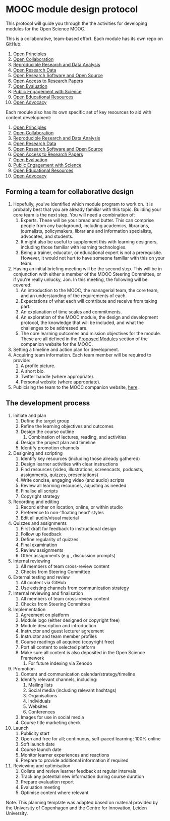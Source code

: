 # MOOC module design protocol

This protocol will guide you through the the activities for developing modules for the Open Science MOOC.

This is a collaborative, team-based effort. Each module has its own repo on GitHub:

1. [Open Principles](https://github.com/OpenScienceMOOC/Module-1-Open-Principles)
2. [Open Collaboration](https://github.com/OpenScienceMOOC/Module-2-Collaborative-Platforms)
3. [Reproducible Research and Data Analysis](https://github.com/OpenScienceMOOC/Module-3-Reproducible-Research-and-Data-Analysis)
4. [Open Research Data](https://github.com/OpenScienceMOOC/Module-4-Open-Research-Data)
5. [Open Research Software and Open Source](https://github.com/OpenScienceMOOC/Module-5-Open-Research-Software-and-Open-Source)
6. [Open Access to Research Papers](https://github.com/OpenScienceMOOC/Module-6-Open-Access-to-Resea)
7. [Open Evaluation](https://github.com/OpenScienceMOOC/Module-7-Open-Evaluation)
8. [Public Engagement with Science](https://github.com/OpenScienceMOOC/Module-8-Public-Engagement-with-Science)
9. [Open Educational Resources](https://github.com/OpenScienceMOOC/Module-9-Open-Educational-Resources)
10. [Open Advocacy](https://github.com/OpenScienceMOOC/Module-10-Open-Advocacy)

Each module also has its own specific set of key resources to aid with content development:

1. [Open Principles](https://opensciencemooc.eu/open-science-resources/#one)
2. [Open Collaboration](https://opensciencemooc.eu/open-science-resources/#two)
3. [Reproducible Research and Data Analysis](https://opensciencemooc.eu/open-science-resources/#three)
4. [Open Research Data](https://opensciencemooc.eu/open-science-resources/#four)
5. [Open Research Software and Open Source](https://opensciencemooc.eu/open-science-resources/#five)
6. [Open Access to Research Papers](https://opensciencemooc.eu/open-science-resources/#six)
7. [Open Evaluation](https://opensciencemooc.eu/open-science-resources/#seven)
8. [Public Engagement with Science](https://opensciencemooc.eu/open-science-resources/#eight)
9. [Open Educational Resources](https://opensciencemooc.eu/open-science-resources/#nine)
10. [Open Advocacy](https://opensciencemooc.eu/open-science-resources/#ten)

## Forming a team for collaborative design

1. Hopefully, you&#39;ve identified which module program to work on. It is probably best that you are already familiar with this topic. Building your core team is the next step. You will need a combination of:
   1. Experts. These will be your bread and butter. This can comprise people from any background, including academics, librarians, journalists, policymakers, librarians and information specialists, advocates, and students.
   2. It might also be useful to supplement this with learning designers, including those familiar with learning technologies.
   3. Being a trainer, educator, or educational expert is not a prerequisite. However, it would not hurt to have someone familiar with this on your team.
2. Having an initial briefing meeting will be the second step. This will be in conjunction with either a member of the MOOC Steering Committee, or if you&#39;re really unlucky, Jon. In this meeting, the following will be covered:
   1. An introduction to the MOOC, the managerial team, the core team, and an understanding of the requirements of each.
   2. Expectations of what each will contribute and receive from taking part.
   3. An explanation of time scales and commitments.
   4. An exploration of the MOOC module, the design and development protocol, the knowledge that will be included, and what the challenges to be addressed are.
   5. The core learning outcomes and mission objectives for the module. These are all defined in the [Proposed Modules](https://opensciencemooc.eu/proposed-modules/) section of the companion website for the MOOC.
3. Setting a timeline and action plan for development.
4. Acquiring team information. Each team member will be required to provide:
   1. A profile picture.
   2. A short bio.
   3. Twitter handle (where appropriate).
   4. Personal website (where appropriate).
5. Publicising the team to the MOOC companion website, [here](https://opensciencemooc.eu/about-us/production-team/).

## The development process

1. Initiate and plan
   1. Define the target group
   2. Refine the learning objectives and outcomes
   3. Design the course outline
       1. Combination of lectures, reading, and activities
   4. Design the project plan and timeline
   5. Identify promotion channels
2. Designing and scripting
   1. Identify key resources (including those already gathered)
   2. Design learner activities with clear instructions
   3. Find resources (video, illustrations, screencasts, podcasts, assignments, quizzes, presentations)
   4. Write concise, engaging video (and audio) scripts
   5. Review all learning resources, adjusting as needed
   6. Finalise all scripts
   7. Copyright strategy
3. Recording and editing
   1. Record either on location, online, or within studio
   2. Preference to non-&#39;floating head&#39; styles
   3. Edit all audio/visual material
4. Quizzes and assignments
   1. First draft for feedback to instructional design
   2. Follow up feedback
   3. Define regularity of quizzes
   4. Final examination
   5. Review assignments
   6. Other assignments (e.g., discussion prompts)
5. Internal reviewing
   1. All members of team cross-review content
   2. Checks from Steering Committee
6. External testing and review
   1. All content via GitHub
   2. Use existing channels from communication strategy
7. Internal reviewing and finalisation
   1. All members of team cross-review content
   2. Checks from Steering Committee
8. Implementation
   1. Agreement on platform
   2. Module logo (either designed or copyright free)
   3. Module description and introduction
   4. Instructor and guest lecturer agreement
   5. Instructor and team member profiles
   6. Course readings all acquired (copyright free)
   7. Port all content to selected platform
   8. Make sure all content is also deposited in the Open Science Framework
       1. For future indexing via Zenodo
9. Promotion
   1. Content and communication calendar/strategy/timeline
   2. Identify relevant channels, including:
       1. Mailing lists
       2. Social media (including relevant hashtags)
       3. Organisations
       4. Individuals
       5. Websites
       6. Conferences
   3. Images for use in social media
   4. Course title marketing check
10. Launch
    1. Publicity start
    2. Open and free for all; continuous, self-paced learning; 100% online
    3. Soft launch date
    4. Course launch date
    5. Monitor learner experiences and reactions
    6. Prepare to provide additional information if required
11. Reviewing and optimisation
    1. Collate and review learner feedback at regular intervals
    2. Track any potential new information during course duration
    3. Prepare evaluation report
    4. Evaluation meeting
    5. Optimise content where relevant

Note. This planning template was adapted based on material provided by the University of Copenhagen and the Centre for Innovation, Leiden University.
